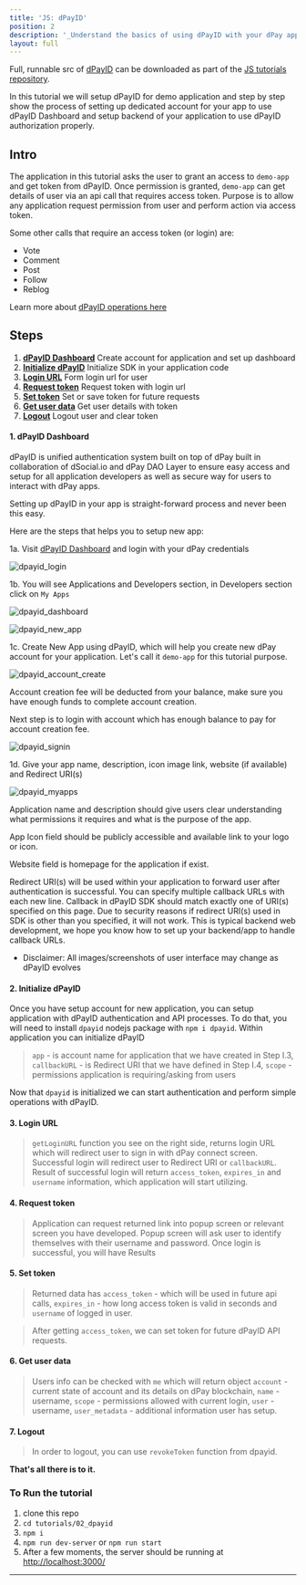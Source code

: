 ```yaml
---
title: 'JS: dPayID'
position: 2
description: '_Understand the basics of using dPayID with your dPay application._'
layout: full
---              
```

<span class="fa-pull-left top-of-tutorial-repo-link"><span class="first-word">Full</span>, runnable src of [dPayID](https://github.com/dpays/developer-docs-tutorials-js/tree/master/tutorials/02_dpayid) can be downloaded as part of the [JS tutorials repository](https://github.com/dpays/developer-docs-tutorials-js).</span>
<br>



In this tutorial we will setup dPayID for demo application and step by step show the process of setting up dedicated account for your app to use dPayID Dashboard and setup backend of your application to use dPayID authorization properly.

## Intro

The application in this tutorial asks the user to grant an access to `demo-app` and get token from dPayID. Once permission is granted, `demo-app` can get details of user via an api call that requires access token.
Purpose is to allow any application request permission from user and perform action via access token.

Some other calls that require an access token (or login) are:

*   Vote
*   Comment
*   Post
*   Follow
*   Reblog

Learn more about [dPayID operations here](https://github.com/dpays/dpayid-sdk)

## Steps

1.  [**dPayID Dashboard**](#sc-dashboard) Create account for application and set up dashboard
1.  [**Initialize dPayID**](#init-sc) Initialize SDK in your application code
1.  [**Login URL**](#login-url) Form login url for user
1.  [**Request token**](#request-token) Request token with login url
1.  [**Set token**](#set-token) Set or save token for future requests
1.  [**Get user data**](#get-user) Get user details with token
1.  [**Logout**](#logout) Logout user and clear token

#### 1. dPayID Dashboard<a name="sc-dashboard"></a>

dPayID is unified authentication system built on top of dPay built in collaboration of dSocial.io and dPay DAO
Layer to ensure easy access and setup for all application developers as well as secure way for users to interact with dPay apps.

Setting up dPayID in your app is straight-forward process and never been this easy.

Here are the steps that helps you to setup new app:

1a. Visit [dPayID Dashboard](https://dpayid.io/dashboard) and login with your dPay credentials

![dpayid_login](https://github.com/dpays/developer-docs-tutorials-js/blob/master/tutorials/02_dpayid/images/dpayid_login.png?raw=true)

1b. You will see Applications and Developers section, in Developers section click on `My Apps`

![dpayid_dashboard](https://github.com/dpays/developer-docs-tutorials-js/blob/master/tutorials/02_dpayid/images/dpayid_dashboard.png?raw=true)

![dpayid_new_app](https://github.com/dpays/developer-docs-tutorials-js/blob/master/tutorials/02_dpayid/images/dpayid_new_app.png?raw=true)

1c. Create New App using dPayID, which will help you create new dPay account for your application. Let's call it `demo-app` for this tutorial purpose.

![dpayid_account_create](https://github.com/dpays/developer-docs-tutorials-js/blob/master/tutorials/02_dpayid/images/dpayid_account_create.png?raw=true)

Account creation fee will be deducted from your balance, make sure you have enough funds to complete account creation.

Next step is to login with account which has enough balance to pay for account creation fee.

![dpayid_signin](https://github.com/dpays/developer-docs-tutorials-js/blob/master/tutorials/02_dpayid/images/dpayid_signin.png?raw=true)

1d. Give your app name, description, icon image link, website (if available) and Redirect URI(s)

![dpayid_myapps](https://github.com/dpays/developer-docs-tutorials-js/blob/master/tutorials/02_dpayid/images/dpayid_myapps.png?raw=true)

Application name and description should give users clear understanding what permissions it requires and what is the purpose of the app.

App Icon field should be publicly accessible and available link to your logo or icon.

Website field is homepage for the application if exist.

Redirect URI(s) will be used within your application to forward user after authentication is successful. You can specify multiple callback URLs with each new line. Callback in dPayID SDK should match exactly one of URI(s) specified on this page. Due to security reasons if redirect URI(s) used in SDK is other than you specified, it will not work.
This is typical backend web development, we hope you know how to set up your backend/app to handle callback URLs.

*   Disclaimer: All images/screenshots of user interface may change as dPayID evolves

#### 2. Initialize dPayID<a name="init-sc"></a>

Once you have setup account for new application, you can setup application with dPayID authentication and API processes.
To do that, you will need to install `dpayid` nodejs package with `npm i dpayid`.
Within application you can initialize dPayID

> `app` - is account name for application that we have created in Step I.3, `callbackURL` - is Redirect URI that we have defined in Step I.4, `scope` - permissions application is requiring/asking from users

Now that `dpayid` is initialized we can start authentication and perform simple operations with dPayID.

#### 3. Login URL<a name="login-url"></a>

> `getLoginURL` function you see on the right side, returns login URL which will redirect user to sign in with dPay connect screen. Successful login will redirect user to Redirect URI or `callbackURL`. Result of successful login will return `access_token`, `expires_in` and `username` information, which application will start utilizing.

#### 4. Request token<a name="request-token"></a>

> Application can request returned link into popup screen or relevant screen you have developed. Popup screen will ask user to identify themselves with their username and password. Once login is successful, you will have Results

#### 5. Set token<a name="set-token"></a>

> Returned data has `access_token` - which will be used in future api calls, `expires_in` - how long access token is valid in seconds and `username` of logged in user.

> After getting `access_token`, we can set token for future dPayID API requests.

#### 6. Get user data<a name="get-user"></a>

> Users info can be checked with `me` which will return object
> `account` - current state of account and its details on dPay blockchain, `name` - username, `scope` - permissions allowed with current login, `user` - username, `user_metadata` - additional information user has setup.

#### 7. Logout<a name="logout"></a>

> In order to logout, you can use `revokeToken` function from dpayid.

**That's all there is to it.**

### To Run the tutorial

1.  clone this repo
1.  `cd tutorials/02_dpayid`
1.  `npm i`
1.  `npm run dev-server` or `npm run start`
1.  After a few moments, the server should be running at [http://localhost:3000/](http://localhost:3000/)

---
